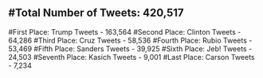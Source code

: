 #Total Number of Tweets: 420,517 
---
#First Place: Trump Tweets - 163,564
#Second Place: Clinton Tweets - 64,286
#Third Place: Cruz Tweets - 58,536
#Fourth Place: Rubio Tweets - 53,469
#Fifth Place: Sanders Tweets - 39,925
#Sixth Place: Jeb! Tweets - 24,503
#Seventh Place: Kasich Tweets - 9,001
#Last Place: Carson Tweets - 7,234
